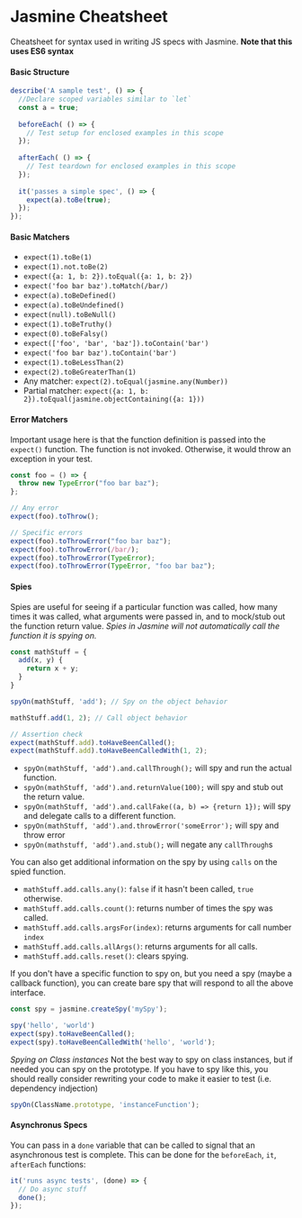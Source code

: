 # Jasmine Cheatsheet
Cheatsheet for syntax used in writing JS specs with Jasmine. **Note that this uses ES6 syntax**

#### Basic Structure
```js
describe('A sample test', () => {
  //Declare scoped variables similar to `let`
  const a = true;
  
  beforeEach( () => {
    // Test setup for enclosed examples in this scope
  });
  
  afterEach( () => {
    // Test teardown for enclosed examples in this scope
  });
  
  it('passes a simple spec', () => {
    expect(a).toBe(true);
  });
});
```

#### Basic Matchers
- `expect(1).toBe(1)`
- `expect(1).not.toBe(2)`
- `expect({a: 1, b: 2}).toEqual({a: 1, b: 2})`
- `expect('foo bar baz').toMatch(/bar/)`
- `expect(a).toBeDefined()`
- `expect(a).toBeUndefined()`
- `expect(null).toBeNull()`
- `expect(1).toBeTruthy()`
- `expect(0).toBeFalsy()`
- `expect(['foo', 'bar', 'baz']).toContain('bar')`
- `expect('foo bar baz').toContain('bar')`
- `expect(1).toBeLessThan(2)`
- `expect(2).toBeGreaterThan(1)`
- Any matcher: `expect(2).toEqual(jasmine.any(Number))`
- Partial matcher: `expect({a: 1, b: 2}).toEqual(jasmine.objectContaining({a: 1}))`

#### Error Matchers
Important usage here is that the function definition is passed into the `expect()` function. The function is not invoked. Otherwise, it would throw an exception in your test.

```js
const foo = () => {
  throw new TypeError("foo bar baz");
};

// Any error
expect(foo).toThrow(); 

// Specific errors
expect(foo).toThrowError("foo bar baz");
expect(foo).toThrowError(/bar/);
expect(foo).toThrowError(TypeError);
expect(foo).toThrowError(TypeError, "foo bar baz");
```

#### Spies
Spies are useful for seeing if a particular function was called, how many times it was called, what arguments were passed in, and to mock/stub out the function return value. _Spies in Jasmine will not automatically call the function it is spying on._

```js
const mathStuff = {
  add(x, y) {
    return x + y;
  }
}

spyOn(mathStuff, 'add'); // Spy on the object behavior

mathStuff.add(1, 2); // Call object behavior

// Assertion check
expect(mathStuff.add).toHaveBeenCalled();
expect(mathStuff.add).toHaveBeenCalledWith(1, 2);
```

- `spyOn(mathStuff, 'add').and.callThrough();` will spy and run the actual function.
- `spyOn(mathStuff, 'add').and.returnValue(100);` will spy and stub out the return value.
- `spyOn(mathStuff, 'add').and.callFake((a, b) => {return 1});` will spy and delegate calls to a different function.
- `spyOn(mathStuff, 'add').and.throwError('someError');` will spy and throw error
- `spyOn(mathstuff, 'add').and.stub();` will negate any `callThrough`s

You can also get additional information on the spy by using `calls` on the spied function.

- `mathStuff.add.calls.any()`: `false` if it hasn't been called, `true` otherwise.
- `mathStuff.add.calls.count()`: returns number of times the spy was called.
- `mathStuff.add.calls.argsFor(index)`: returns arguments for call number `index`
- `mathStuff.add.calls.allArgs()`: returns arguments for all calls.
- `mathStuff.add.calls.reset()`: clears spying.

If you don't have a specific function to spy on, but you need a spy (maybe a callback function), you can create bare spy that will respond to all the above interface.

```js
const spy = jasmine.createSpy('mySpy');

spy('hello', 'world')
expect(spy).toHaveBeenCalled();
expect(spy).toHaveBeenCalledWith('hello', 'world');
```
_Spying on Class instances_
Not the best way to spy on class instances, but if needed you can spy on the prototype. If you have to spy like this, you should really consider rewriting your code to make it easier to test (i.e. dependency indjection)

```js
spyOn(ClassName.prototype, 'instanceFunction');
```

#### Asynchronus Specs
You can pass in a `done` variable that can be called to signal that an asynchronous test is complete. This can be done for the `beforeEach`, `it`, `afterEach` functions:

```js
it('runs async tests', (done) => {
  // Do async stuff
  done();
});
